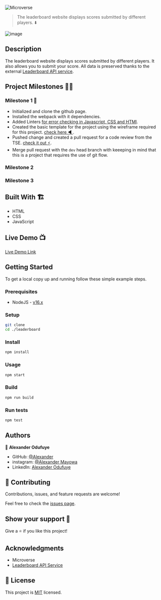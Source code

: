 ![Microverse](https://img.shields.io/badge/Microverse-blueviolet)

> The leaderboard website displays scores submitted by different players. ⬇️

![image](https://user-images.githubusercontent.com/60612329/128012684-95ba7130-cc45-4bd6-8940-1c8545c120b6.png)

## Description
The leaderboard website displays scores submitted by different players. It also allows you to submit your score. All data is preserved thanks to the external [Leaderboard API service](https://www.notion.so/Leaderboard-API-service-24c0c3c116974ac49488d4eb0267ade3).


## Project Milestones 👨‍💼

### Milestone 1 💼
- Initialized and clone the github page.
- Installed the webpack with it dependencies.
- Added Linters [for error checking in Javascript, CSS and HTMl](https://github.com/microverseinc/linters-config/tree/master/html-css-js).
- Created the basic template for the project using the wireframe required for this project. [check here ◀️ ](https://github.com/microverseinc/curriculum-javascript/blob/main/leaderboard/images/leaderboard_wireframe.png).
- Pushed change and created a pull request for a code review from the TSE. [check it out ⚡](https://github.com/alexander16108/LeaderBoard/pull/1).
- Merge pull request with the ``dev`` head branch with keeeping in mind that this is a project that requires the use of git flow.


### Milestone 2


### Milestone 3


## Built With 🏗️

- HTML
- CSS
- JavaScript

## Live Demo 📺

[Live Demo Link](https://alexander16108.github.io/LeaderBoard/dist)

## Getting Started

To get a local copy up and running follow these simple example steps.

### Prerequisites

- NodeJS - [v16.x](https://nodejs.org/en/)

### Setup

```bash
git clone 
cd ./leaderboard
```

### Install

```bash
npm install
```

### Usage

```bash
npm start
```

### Build

```bash
npm run build
```

### Run tests

```bash
npm test
```

## Authors

👤 **Alexander Odufuye**

- GitHub: [@Alexander](https://github.com/Alexander16108)
- instagram: [@Alexander Mayowa](https://instagram.com/codingrex)
- LinkedIn: [Alexander Odufuye](https://www.linkedin.com/in/alexander/)


## 🤝 Contributing

Contributions, issues, and feature requests are welcome!

Feel free to check the [issues page](/issues/).

## Show your support 🥺

Give a ⭐️ if you like this project!

## Acknowledgments

- Microverse
- [Leaderboard API Service]()

## 📝 License

This project is [MIT](./MIT.md) licensed.
